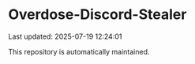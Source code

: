 # Overdose-Discord-Stealer

Last updated: 2025-07-19 12:24:01

This repository is automatically maintained.
